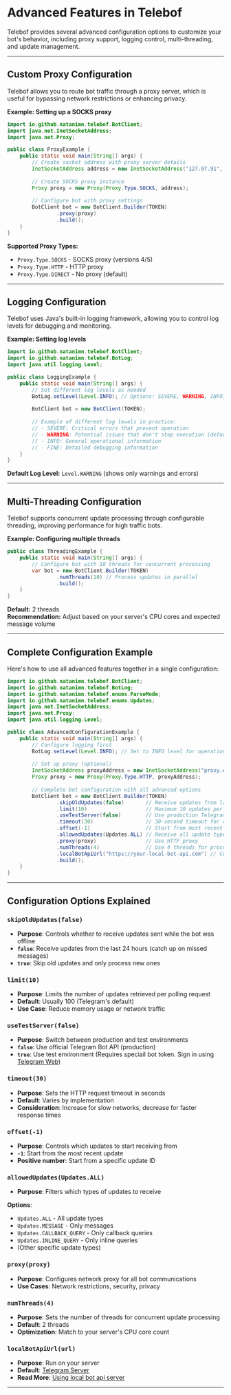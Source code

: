 # Advanced Features in Telebof

Telebof provides several advanced configuration options to customize your bot's behavior, including proxy support, logging control, multi-threading, and update management.

---

## Custom Proxy Configuration

Telebof allows you to route bot traffic through a proxy server, which is useful for bypassing network restrictions or enhancing privacy.

**Example: Setting up a SOCKS proxy**

```java
import io.github.natanimn.telebof.BotClient;
import java.net.InetSocketAddress;
import java.net.Proxy;

public class ProxyExample {
    public static void main(String[] args) {
        // Create socket address with proxy server details
        InetSocketAddress address = new InetSocketAddress("127.97.91", 80); // hostname and port
        
        // Create SOCKS proxy instance
        Proxy proxy = new Proxy(Proxy.Type.SOCKS, address);
        
        // Configure bot with proxy settings
        BotClient bot = new BotClient.Builder(TOKEN)
                .proxy(proxy)
                .build();
    }
}
```

**Supported Proxy Types:**


- `Proxy.Type.SOCKS` - SOCKS proxy (versions 4/5)
- `Proxy.Type.HTTP` - HTTP proxy
- `Proxy.Type.DIRECT` - No proxy (default)

---

## Logging Configuration

Telebof uses Java's built-in logging framework, allowing you to control log levels for debugging and monitoring.

**Example: Setting log levels**

```java
import io.github.natanimn.telebof.BotClient;
import io.github.natanimn.telebof.BotLog;
import java.util.logging.Level;

public class LoggingExample {
    public static void main(String[] args) {
        // Set different log levels as needed
        BotLog.setLevel(Level.INFO); // Options: SEVERE, WARNING, INFO, CONFIG, FINE, FINER, FINEST
        
        BotClient bot = new BotClient(TOKEN);
        
        // Example of different log levels in practice:
        // - SEVERE: Critical errors that prevent operation
        // - WARNING: Potential issues that don't stop execution (default)
        // - INFO: General operational information
        // - FINE: Detailed debugging information
    }
}
```

**Default Log Level:** `Level.WARNING` (shows only warnings and errors)

---

## Multi-Threading Configuration

Telebof supports concurrent update processing through configurable threading, improving performance for high traffic bots.

**Example: Configuring multiple threads**

```java
public class ThreadingExample {
    public static void main(String[] args) {
        // Configure bot with 10 threads for concurrent processing
        var bot = new BotClient.Builder(TOKEN)
                .numThreads(10) // Process updates in parallel
                .build();
    }
}
```

**Default:** 2 threads<br>
**Recommendation:** Adjust based on your server's CPU cores and expected message volume

---

## Complete Configuration Example

Here's how to use all advanced features together in a single configuration:

```java
import io.github.natanimn.telebof.BotClient;
import io.github.natanimn.telebof.BotLog;
import io.github.natanimn.telebof.enums.ParseMode;
import io.github.natanimn.telebof.enums.Updates;
import java.net.InetSocketAddress;
import java.net.Proxy;
import java.util.logging.Level;

public class AdvancedConfigurationExample {
    public static void main(String[] args) {
        // Configure logging first
        BotLog.setLevel(Level.INFO); // Set to INFO level for operational details
        
        // Set up proxy (optional)
        InetSocketAddress proxyAddress = new InetSocketAddress("proxy.example.com", 8080);
        Proxy proxy = new Proxy(Proxy.Type.HTTP, proxyAddress);
        
        // Complete bot configuration with all advanced options
        BotClient bot = new BotClient.Builder(TOKEN)
                .skipOldUpdates(false)       // Receive updates from last 24 hours
                .limit(10)                   // Maximum 10 updates per request
                .useTestServer(false)        // Use production Telegram server
                .timeout(30)                 // 30-second timeout for requests
                .offset(-1)                  // Start from most recent update
                .allowedUpdates(Updates.ALL) // Receive all update types
                .proxy(proxy)                // Use HTTP proxy
                .numThreads(4)               // Use 4 threads for processing
                .localBotApiUrl("https://your-local-bot-api.com") // Custom Bot API server
                .build();
    }
}
```

---

## Configuration Options Explained

### `skipOldUpdates(false)`

- **Purpose**: Controls whether to receive updates sent while the bot was offline
- **`false`**: Receive updates from the last 24 hours (catch up on missed messages)
- **`true`**: Skip old updates and only process new ones

### `limit(10)`

- **Purpose**: Limits the number of updates retrieved per polling request
- **Default**: Usually 100 (Telegram's default)
- **Use Case**: Reduce memory usage or network traffic

### `useTestServer(false)`

- **Purpose**: Switch between production and test environments
- **`false`**: Use official Telegram Bot API (production)
- **`true`**: Use test environment (Requires speciail bot token. Sign in using <a href="https://web.telegram.org?test=1">Telegram Web</a>)

### `timeout(30)`

- **Purpose**: Sets the HTTP request timeout in seconds
- **Default**: Varies by implementation
- **Consideration**: Increase for slow networks, decrease for faster response times

### `offset(-1)`

- **Purpose**: Controls which updates to start receiving from
- **`-1`**: Start from the most recent update
- **Positive number**: Start from a specific update ID

### `allowedUpdates(Updates.ALL)`


- **Purpose**: Filters which types of updates to receive<br>

**Options**: 

  - `Updates.ALL` - All update types
  - `Updates.MESSAGE` - Only messages
  - `Updates.CALLBACK_QUERY` - Only callback queries
  - `Updates.INLINE_QUERY` - Only inline queries
  - (Other specific update types)

### `proxy(proxy)`


- **Purpose**: Configures network proxy for all bot communications
- **Use Cases**: Network restrictions, security, privacy

### `numThreads(4)`


- **Purpose**: Sets the number of threads for concurrent update processing
- **Default**: 2 threads
- **Optimization**: Match to your server's CPU core count


### `localBotApiUrl(url)`


- **Purpose**: Run on your server
- **Default**: [Telegram Server](https://api.telegram.org)
- **Read More**: [Using local bot api server](https://core.telegram.org/bots/api#using-a-local-bot-api-server)


---
